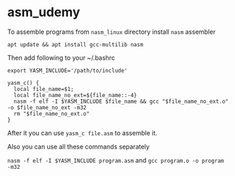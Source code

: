 # asm_udemy

To assemble programs from `nasm_linux` directory install `nasm` assembler

`apt update && apt install gcc-multilib nasm`

Then add following to your ~/.bashrc

```
export YASM_INCLUDE='/path/to/include'

yasm_c() {
  local file_name=$1;
  local file_name_no_ext=${file_name::-4}
  nasm -f elf -I $YASM_INCLUDE $file_name && gcc "$file_name_no_ext.o" -o $file_name_no_ext -m32
  rm "$file_name_no_ext.o"
}
```

After it you can use `yasm_c file.asm` to assemble it.

Also you can use all these commands separately

`nasm -f elf -I $YASM_INCLUDE program.asm` 
and
`gcc program.o -o program -m32`




